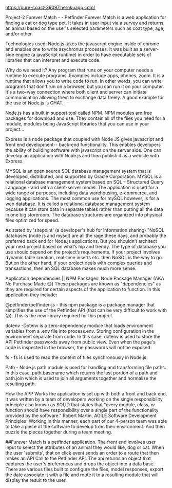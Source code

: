 https://pure-coast-39097.herokuapp.com/

Project-2
Furever Match - - Petfinder
Furever Match is a web application for finding a cat or dog type pet. It takes in user input via a survey and returns an animal based on the user's selected parameters such as coat type, age, and/or other.

Technologies used:
Node.js takes the javascript engine inside of chrome and enables one to write asychronus processes. It was built as a server-side engine (a javaScript runtime) in order to have executable sets of libraries that can interpret and execute code.

Why do we need it?
Any program that runs on your computer needs a runtime to execute programs. Examples include apps, phones, zoom. It is a runtime that allows you to write code to run. In other words, you can write programs that don't run on a browser, but you can run it on your computer. It's a two-way connection where both client and server can initiate communication allowing them to exchange data freely. A good example for the use of Node.js is CHAT.

Node.js has a built in support tool called NPM. NPM modules are free packages for download and use. They contain all of the files you need for a module, modules being JavaScript libraries that you can use in your project...

Express is a node package that coupled with Node JS gives javascript and front end development-- back-end functionality. This enables developers the ability of building software with javascript on the server side. One can develop an application with Node.js and then publish it as a website with Express.

MYSQL is an open source SQL database management system that is developed, distributed, and supported by Oracle Corporation. MYSQL is a relational database management system based on SQL – Structured Query Language - and with a client-server model. The application is used for a wide range of purposes, including data warehousing, e-commerce, and logging applications. The most common use for mySQL however, is for a web database. It is called a relational database management system because it can store data in separate tables rather than putting all the data in one big storeroom. The database structures are organized into physical files optimized for speed.

As stated by 'sitepoint' (a developer's hub for information sharing) "NoSQL databases (node js and mysql) are all the rage these days, and probably the preferred back end for Node.js applications. But you shouldn’t architect your next project based on what’s hip and trendy. The type of database you use should depend on the project’s requirements. If your project involves dynamic table creation, real-time inserts etc. then NoSQL is the way to go. But on the other hand, if your project deals with complex queries and transactions, then an SQL database makes much more sense.

Application dependencies || NPM Packages: Node Package Manager (AKA No Purchase Made 😏) These packages are known as "dependencies" as they are required for certain aspects of the application to function. In this application they include:

@petfinder/petfinder-js - this npm package is a package manager that simplifies the use of the Petfinder API (that can be very difficult to work with 😖). This is the new library required for this project.

dotenv -Dotenv is a zero-dependency module that loads environment variables from a .env file into process.env. Storing configuration in the environment separate from code. In this case, dotenv is used to store the API Petfinder passwords away from public view. Even when the page's code is inspected in the browser, the passwords will not be exposed.

fs - fs is used to read the content of files synchronously in Node.js.

Path - Node.js path module is used for handling and transforming file paths. In this case, path.basename which returns the last portion of a path and path.join which is used to join all arguments together and normalize the resulting path.

How the APP Works the application is set up with both a front and back end. It was written by a team of developers working on the single responsibility principle also known as SOLID that states that "every module, class, or function should have responsibility over a single part of the functionality provided by the software." Robert Martin, AGILE Software Development Principles. Working in this manner, each part of our 4-person team was able to take a piece of the software to develop from their environment. And then puzzle the pieces together during a team meeting.

##Furever Match is a petfinder application. The front end involves user input to select the attributes of an animal they would like, dog or cat. When the user 'submits', that on click event sends an order to a route that then makes an API Call to the Petfinder API. The api returns an object that captures the user's preferences and drops the object into a data base. There are various files built to configure the files, model responses, export the date associate it with a file and route it to a resulting module that will display the result to the user.
